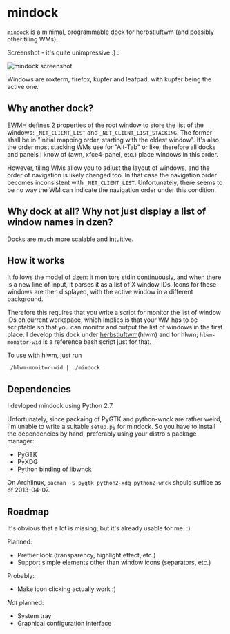 # mindock

`mindock` is a minimal, programmable dock for herbstluftwm (and possibly other
tiling WMs).

Screenshot - it's quite unimpressive :) :

![mindock screenshot](https://raw.github.com/xiaq/mindock/master/screenshot.png)

Windows are roxterm, firefox, kupfer and leafpad, with kupfer being the active
one.

## Why another dock?

[EWMH](http://standards.freedesktop.org/wm-spec/wm-spec-1.3.html) defines 2
properties of the root window to store the list of the windows:
`_NET_CLIENT_LIST` and `_NET_CLIENT_LIST_STACKING`. The former shall be in
"initial mapping order, starting with the oldest window". It's also the order
most stacking WMs use for "Alt-Tab" or like; therefore all docks and panels I
know of (awn, xfce4-panel, etc.) place windows in this order.

However, tiling WMs allow you to adjust the layout of windows, and the order
of navigation is likely changed too. In that case the navigation order becomes
inconsistent with `_NET_CLIENT_LIST`. Unfortunately, there seems to be no way
the WM can indicate the navigation order under this condition.

## Why dock at all? Why not just display a list of window names in dzen?

Docks are much more scalable and intuitive.

## How it works

It follows the model of [dzen](http://robm.github.io/dzen/): it monitors stdin
continuously, and when there is a new line of input, it parses it as a list of
X window IDs. Icons for these windows are then displayed, with the active
window in a different background.

Therefore this requires that you write a script for monitor the list of window
IDs on current workspace, which implies is that your WM has to be scriptable
so that you can monitor and output the list of windows in the first place. I
develop this dock under
[herbstluftwm](http://wwwcip.cs.fau.de/~re06huxa/herbstluftwm/)(hlwm) and for
hlwm; `hlwm-monitor-wid` is a reference bash script just for that.

To use with hlwm, just run

    ./hlwm-monitor-wid | ./mindock

## Dependencies

I devloped mindock using Python 2.7.

Unfortunately, since packaing of PyGTK and python-wnck are rather weird, I'm
unable to write a suitable `setup.py` for mindock. So you have to install the
dependencies by hand, preferably using your distro's package manager:

* PyGTK
* PyXDG
* Python binding of libwnck

On Archlinux, `pacman -S pygtk python2-xdg python2-wnck` should suffice as of
2013-04-07.

## Roadmap

It's obvious that a lot is missing, but it's already usable for me. :)

Planned:

* Prettier look (transparency, highlight effect, etc.)
* Support simple elements other than window icons (separators, etc.)

Probably:

* Make icon clicking actually work :)

_Not_ planned:

* System tray
* Graphical configuration interface
